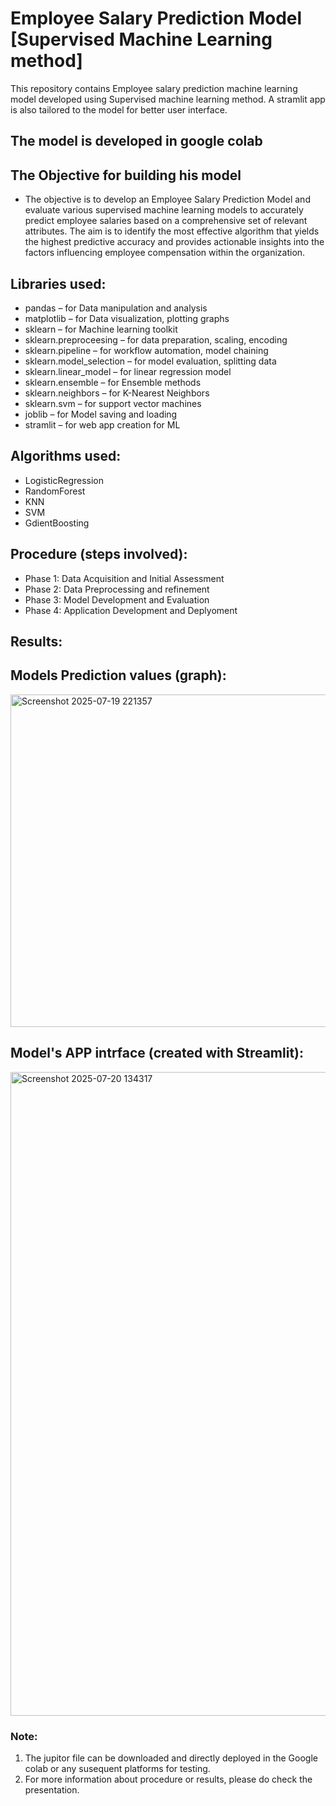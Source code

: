 # Employee Salary Prediction Model [Supervised Machine Learning method]

This repository contains Employee salary prediction machine learning model developed using Supervised machine learning method. A stramlit app is also tailored to the model for better user interface.


## The model is developed in google colab


## The Objective for building his model

* The objective is to develop an Employee Salary Prediction Model and evaluate various supervised machine learning models to accurately predict employee salaries based on a comprehensive set of relevant attributes. The aim is to identify the most effective algorithm that yields the highest predictive accuracy and provides actionable insights into the factors influencing employee compensation within the organization.


## Libraries used:

* pandas –  for Data manipulation and analysis
* matplotlib – for Data visualization, plotting graphs
* sklearn – for Machine learning toolkit
* sklearn.preproceesing – for data preparation, scaling, encoding
* sklearn.pipeline – for workflow automation, model chaining
* sklearn.model_selection – for model evaluation, splitting data
* sklearn.linear_model – for linear regression model
* sklearn.ensemble – for Ensemble methods 
* sklearn.neighbors – for K-Nearest Neighbors
* sklearn.svm – for support vector machines 
* joblib – for Model saving and loading
* stramlit – for web app creation for ML   

## Algorithms used:
* LogisticRegression
* RandomForest
* KNN
* SVM
* GdientBoosting


## Procedure (steps involved):

* Phase 1: Data Acquisition and Initial Assessment
* Phase 2: Data Preprocessing and refinement
* Phase 3: Model Development and Evaluation
* Phase 4: Application Development and Deplyoment


## Results:

## Models Prediction values (graph):
<img width="596" height="532" alt="Screenshot 2025-07-19 221357" src="https://github.com/user-attachments/assets/c71caeb5-f51f-4e25-a3e9-379a25822069" />

## Model's APP intrface (created with Streamlit):
<img width="1910" height="1030" alt="Screenshot 2025-07-20 134317" src="https://github.com/user-attachments/assets/667fbfd8-2e59-40a3-b490-5446ea4dee43" />

### Note:
1. The jupitor file can be downloaded and directly deployed in the Google colab or any susequent platforms for testing.
2. For more information about procedure or results, please do check the presentation.

